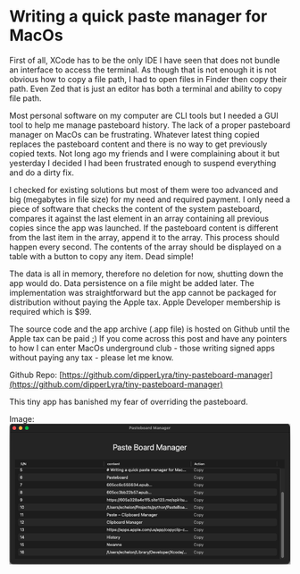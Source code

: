 # Writing a quick paste manager for MacOs

First of all, XCode has to be the only IDE I have seen that does not bundle an interface to access the terminal. As though that is not enough it is not obvious how to copy a file path, I had to open files in Finder then copy their path. Even Zed that is just an editor has both a terminal and ability to copy file path.

Most personal software on my computer are CLI tools but I needed a GUI tool to help me manage pasteboard history. The lack of a proper pasteboard manager on MacOs can be frustrating. Whatever latest thing copied replaces the pasteboard content and there is no way to get previously copied texts. Not long ago my friends and I were complaining about it but yesterday I decided I had been frustrated enough to suspend everything and do a dirty fix.

I checked for existing solutions but most of them were too advanced and big (megabytes in file size) for my need and required payment. I only need a piece of software that checks the content of the system pasteboard, compares it against the last element in an array containing all previous copies since the app was launched. If the pasteboard content is different from the last item in the array, append it to the array. This process should happen every second. The contents of the array should be displayed on a table with a button to copy any item. Dead simple!

The data is all in memory, therefore no deletion for now, shutting down the app would do. Data persistence on a file might be added later. The implementation was straightforward but the app cannot be packaged for distribution without paying the Apple tax. Apple Developer membership is required which is $99.

The source code and the app archive (.app file) is hosted on Github until the Apple tax can be paid ;) If you come across this post and have any pointers to how I can enter MacOs underground club - those writing signed apps without paying any tax - please let me know.

Github Repo: [https://github.com/dipperLyra/tiny-pasteboard-manager](https://github.com/dipperLyra/tiny-pasteboard-manager)

This tiny app has banished my fear of overriding the pasteboard.

Image: ![alt Paste board manager in use](../resources/paste_mgr.png)

